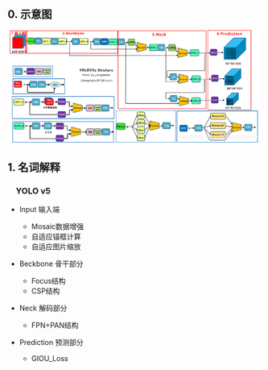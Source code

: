 ## 0. 示意图

![yolov5s_structure](../../pics/yolov5s_structure.png)
## 1. 名词解释

### &emsp;YOLO v5

- Input 输入端
	- Mosaic数据增强
	- 自适应锚框计算
	- 自适应图片缩放

- Beckbone 骨干部分
	- Focus结构
	- CSP结构

- Neck 解码部分
	- FPN+PAN结构

- Prediction 预测部分
	- GIOU_Loss
